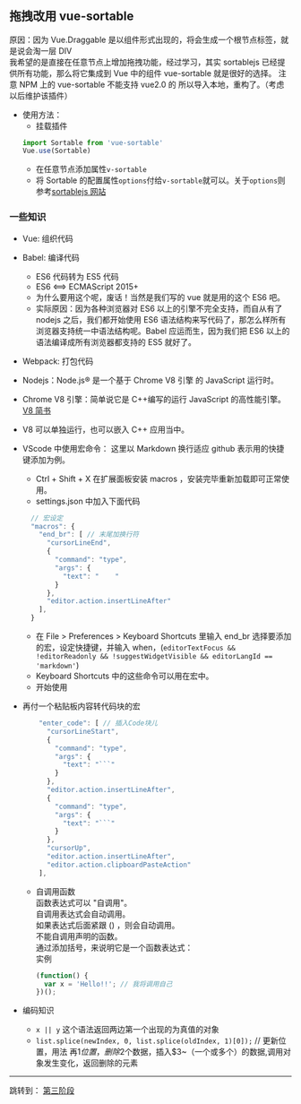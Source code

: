 #

## 拖拽改用 vue-sortable

原因：因为 Vue.Draggable 是以组件形式出现的，将会生成一个根节点标签，就是说会淘一层 DIV  
我希望的是直接在任意节点上增加拖拽功能，经过学习，其实 sortablejs 已经提供所有功能，那么将它集成到 Vue 中的组件 vue-sortable 就是很好的选择。
注意 NPM 上的 vue-sortable 不能支持 vue2.0 的 所以导入本地，重构了。（考虑以后维护该插件）

- 使用方法：
  - 挂载插件
  ```JavaScript
  import Sortable from 'vue-sortable'
  Vue.use(Sortable)
  ```
  - 在任意节点添加属性`v-sortable`
  - 将 Sortable 的配置属性`options`付给`v-sortable`就可以。关于`options`则参考[sortablejs 网站](https://github.com/SortableJS/Sortable)

### 一些知识

- Vue: 组织代码
- Babel: 编译代码
  - ES6 代码转为 ES5 代码
  - ES6 <==> ECMAScript 2015+
  - 为什么要用这个呢，废话！当然是我们写的 vue 就是用的这个 ES6 吧。
  - 实际原因：因为各种浏览器对 ES6 以上的引擎不完全支持，而自从有了 nodejs 之后，我们都开始使用 ES6 语法结构来写代码了，那怎么样所有浏览器支持统一中语法结构呢。Babel 应运而生，因为我们把 ES6 以上的语法编译成所有浏览器都支持的 ES5 就好了。
- Webpack: 打包代码
- Nodejs：Node.js® 是一个基于 Chrome V8 引擎 的 JavaScript 运行时。
- Chrome V8 引擎：简单说它是 C++编写的运行 JavaScript 的高性能引擎。[V8 简书](https://www.jianshu.com/p/8290715feec6)
- V8 可以单独运行，也可以嵌入 C++ 应用当中。
- VScode 中使用宏命令： 这里以 Markdown 换行适应 github 表示用的快捷键添加为例。

  - Ctrl + Shift + X 在扩展面板安装 macros ，安装完毕重新加载即可正常使用。
  - settings.json 中加入下面代码

  ```javascript
    // 宏设定
    "macros": {
      "end_br": [ // 末尾加换行符
        "cursorLineEnd",
        {
          "command": "type",
          "args": {
            "text": "    "
          }
        },
        "editor.action.insertLineAfter"
      ],
    }
  ```

  - 在 File > Preferences > Keyboard Shortcuts 里输入 end_br 选择要添加的宏，设定快捷键，并输入 when，(`editorTextFocus && !editorReadonly && !suggestWidgetVisible && editorLangId == 'markdown'`)
  - Keyboard Shortcuts 中的这些命令可以用在宏中。
  - 开始使用

- 再付一个粘贴板内容转代码块的宏
  ````JavaScript
      "enter_code": [ // 插入Code块儿
        "cursorLineStart",
        {
          "command": "type",
          "args": {
            "text": "```"
          }
        },
        "editor.action.insertLineAfter",
        {
          "command": "type",
          "args": {
            "text": "```"
          }
        },
        "cursorUp",
        "editor.action.insertLineAfter",
        "editor.action.clipboardPasteAction"
      ],
  ````
  - 自调用函数  
    函数表达式可以 "自调用"。  
    自调用表达式会自动调用。  
    如果表达式后面紧跟 () ，则会自动调用。  
    不能自调用声明的函数。  
    通过添加括号，来说明它是一个函数表达式：  
    实例
    ```javascript
    (function() {
      var x = 'Hello!!'; // 我将调用自己
    })();
    ```
- 编码知识
  - `x || y` 这个语法返回两边第一个出现的为真值的对象
  - `list.splice(newIndex, 0, list.splice(oldIndex, 1)[0]);` // 更新位置，用法 再$1位置，删除$2个数据，插入$3~（一个或多个）的数据,调用对象发生变化，返回删除的元素
  
---

跳转到： [第三阶段](./README%20section1.md '阶段二')
